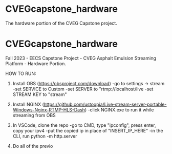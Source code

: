 # CVEGcapstone_hardware
The hardware portion of the CVEG Capstone project.
# CVEGcapstone_hardware
Fall 2023 - EECS Capstone Project - CVEG Asphalt Emulsion Streaming Platform - Hardware Portion.

HOW TO RUN:
1) Install OBS (https://obsproject.com/download)
    -go to settings -> stream
    -set SERVICE to Custom
    -set SERVER to "rtmp://localhost/live
    -set STREAM KEY to "stream"

2) Install NGINX (https://github.com/ustoopia/Live-stream-server-portable-Windows-Nginx-RTMP-HLS-Dash)
    -click NGINX.exe to run it while streaming from OBS

3) In VSCode, clone the repo
    -go to CMD, type "ipconfig", press enter, copy your ipv4
    -put the copied ip in place of "INSERT_IP_HERE"
    -in the CLI, run python -m http.server

4) Do all of the previo